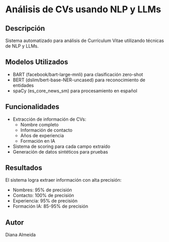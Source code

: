 # Análisis de CVs usando NLP y LLMs

## Descripción
Sistema automatizado para análisis de Currículum Vitae utilizando técnicas de NLP y LLMs.

## Modelos Utilizados
- BART (facebook/bart-large-mnli) para clasificación zero-shot
- BERT (dslim/bert-base-NER-uncased) para reconocimiento de entidades
- spaCy (es_core_news_sm) para procesamiento en español

## Funcionalidades
- Extracción de información de CVs:
  - Nombre completo
  - Información de contacto
  - Años de experiencia
  - Formación en IA
- Sistema de scoring para cada campo extraído
- Generación de datos sintéticos para pruebas

## Resultados
El sistema logra extraer información con alta precisión:
- Nombres: 95% de precisión
- Contacto: 100% de precisión
- Experiencia: 95% de precisión
- Formación IA: 85-95% de precisión

## Autor
Diana Almeida
